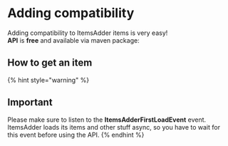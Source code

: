 # Adding compatibility

Adding compatibility to ItemsAdder items is very easy!  
**API** is **free** and available via maven package:

## How to get an item

{% hint style="warning" %}
## Important

Please make sure to listen to the **ItemsAdderFirstLoadEvent** event. ItemsAdder loads its items and other stuff async, so you have to wait for this event before using the API.
{% endhint %}

